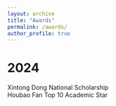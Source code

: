 ```yaml
---
layout: archive
title: "Awards"
permalink: /awards/
author_profile: true
---
```


2024
====
Xintong Dong      National Scholarship  
Houbao Fan        Top 10 Academic Star  
